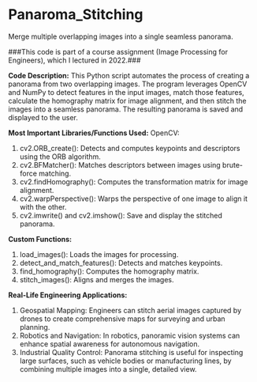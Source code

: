 # Panaroma_Stitching
Merge multiple overlapping images into a single seamless panorama.

###This code is part of a course assignment (Image Processing for Engineers), which I lectured in 2022.###

**Code Description:**
This Python script automates the process of creating a panorama from two overlapping images. The program leverages OpenCV and NumPy to detect features in the input images, match those features, calculate the homography matrix for image alignment, and then stitch the images into a seamless panorama. The resulting panorama is saved and displayed to the user.

**Most Important Libraries/Functions Used:**
OpenCV:
1. cv2.ORB_create(): Detects and computes keypoints and descriptors using the ORB algorithm.
2. cv2.BFMatcher(): Matches descriptors between images using brute-force matching.
3. cv2.findHomography(): Computes the transformation matrix for image alignment.
4. cv2.warpPerspective(): Warps the perspective of one image to align it with the other.
5. cv2.imwrite() and cv2.imshow(): Save and display the stitched panorama.

**Custom Functions:**
1. load_images(): Loads the images for processing.
2. detect_and_match_features(): Detects and matches keypoints.
3. find_homography(): Computes the homography matrix.
4. stitch_images(): Aligns and merges the images.

**Real-Life Engineering Applications:**
1. Geospatial Mapping: Engineers can stitch aerial images captured by drones to create comprehensive maps for surveying and urban planning.
2. Robotics and Navigation: In robotics, panoramic vision systems can enhance spatial awareness for autonomous navigation.
3. Industrial Quality Control: Panorama stitching is useful for inspecting large surfaces, such as vehicle bodies or manufacturing lines, by combining multiple images into a single, detailed view.
